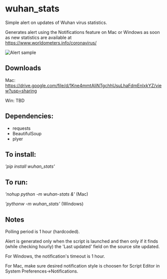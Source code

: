 # wuhan_stats
Simple alert on updates of Wuhan virus statistics.

Generates alert using the Notifications feature on Mac or Windows as soon as new statistics are available at https://www.worldometers.info/coronavirus/  

![Alert sample](https://github.com/vipervit/wuhan_stats/raw/master/snapshot.jpeg)

## Downloads
Mac: https://drive.google.com/file/d/1Kne4mmtAliNTgchhUsuLhaFdmEnIxkYZ/view?usp=sharing

Win: TBD

## Dependencies:
- requests
- BeautifulSoup
- plyer

## To install:
*'pip install wuhan_stats'*

## To run:

*'nohup python -m wuhan-stats &'* (Mac)

*'pythonw -m wuhan_stats'*        (Windows)

## Notes
Polling period is 1 hour (hardcoded).

Alert is generated only when the script is launched and then only if it finds (while checking hourly) the 'Last updated' field on the source site updated.

For Windows, the notification's timeout is 1 hour.

For Mac, make sure desired notification style is choosen for Script Editor in System Preferences->Notifications.  
